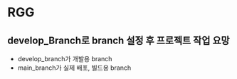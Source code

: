# RGG

## develop_Branch로 branch 설정 후 프로젝트 작업 요망
- develop_branch가 개발용 branch
- main_branch가 실제 배포, 빌드용 branch
